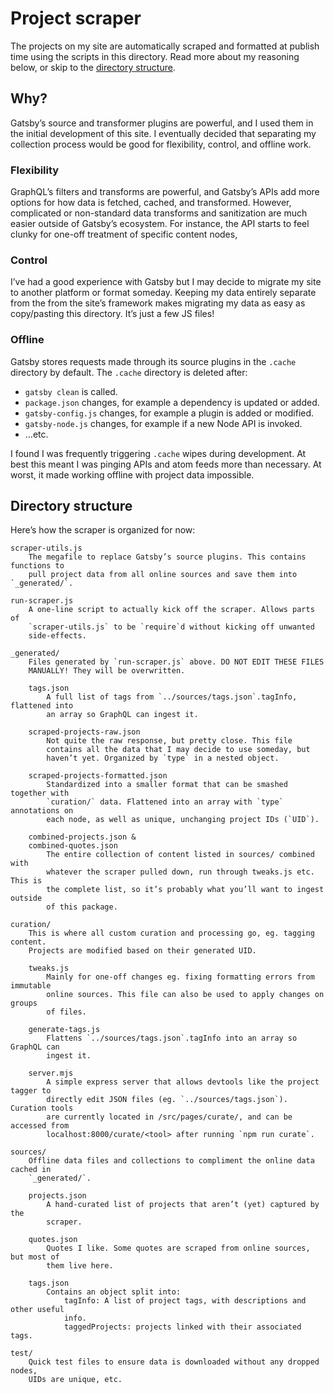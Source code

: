# Project scraper

The projects on my site are automatically scraped and formatted at publish time
using the scripts in this directory. Read more about my reasoning below, or
skip to the [directory structure](#structure).

## Why?

Gatsby’s source and transformer plugins are powerful, and I used them in the
initial development of this site. I eventually decided that separating my
collection process would be good for flexibility, control, and offline work.

### Flexibility

GraphQL’s filters and transforms are powerful, and Gatsby’s APIs add more
options for how data is fetched, cached, and transformed. However, complicated
or non-standard data transforms and sanitization are much easier outside of
Gatsby’s ecosystem. For instance, the API starts to feel clunky for one-off
treatment of specific content nodes,

### Control

I’ve had a good experience with Gatsby but I may decide to migrate my site to
another platform or format someday. Keeping my data entirely separate from the
from the site’s framework makes migrating my data as easy as copy/pasting this
directory. It’s just a few JS files!

### Offline

Gatsby stores requests made through its source plugins in the `.cache`
directory by default. The `.cache` directory is deleted after:

- `gatsby clean` is called.
- `package.json` changes, for example a dependency is updated or added.
- `gatsby-config.js` changes, for example a plugin is added or modified.
- `gatsby-node.js` changes, for example if a new Node API is invoked.
- …etc.

I found I was frequently triggering `.cache` wipes during development. At best
this meant I was pinging APIs and atom feeds more than necessary. At worst, it
made working offline with project data impossible.

## Directory structure

Here’s how the scraper is organized for now:

```
scraper-utils.js
	The megafile to replace Gatsby’s source plugins. This contains functions to
	pull project data from all online sources and save them into `_generated/`.

run-scraper.js
	A one-line script to actually kick off the scraper. Allows parts of
	`scraper-utils.js` to be `require`d without kicking off unwanted
	side-effects.

_generated/
	Files generated by `run-scraper.js` above. DO NOT EDIT THESE FILES
	MANUALLY! They will be overwritten.

	tags.json
		A full list of tags from `../sources/tags.json`.tagInfo, flattened into
		an array so GraphQL can ingest it.

	scraped-projects-raw.json
		Not quite the raw response, but pretty close. This file
		contains all the data that I may decide to use someday, but
		haven’t yet. Organized by `type` in a nested object.

	scraped-projects-formatted.json
		Standardized into a smaller format that can be smashed together with
		`curation/` data. Flattened into an array with `type` annotations on
		each node, as well as unique, unchanging project IDs (`UID`).

	combined-projects.json &
	combined-quotes.json
		The entire collection of content listed in sources/ combined with
		whatever the scraper pulled down, run through tweaks.js etc. This is
		the complete list, so it’s probably what you’ll want to ingest outside
		of this package.

curation/
	This is where all custom curation and processing go, eg. tagging content.
	Projects are modified based on their generated UID.

	tweaks.js
		Mainly for one-off changes eg. fixing formatting errors from immutable
		online sources. This file can also be used to apply changes on groups
		of files.

	generate-tags.js
		Flattens `../sources/tags.json`.tagInfo into an array so GraphQL can
		ingest it.

	server.mjs
		A simple express server that allows devtools like the project tagger to
		directly edit JSON files (eg. `../sources/tags.json`). Curation tools
		are currently located in /src/pages/curate/, and can be accessed from
		localhost:8000/curate/<tool> after running `npm run curate`.

sources/
	Offline data files and collections to compliment the online data cached in
	`_generated/`.

	projects.json
		A hand-curated list of projects that aren’t (yet) captured by the
		scraper.

	quotes.json
		Quotes I like. Some quotes are scraped from online sources, but most of
		them live here.

	tags.json
		Contains an object split into:
			tagInfo: A list of project tags, with descriptions and other useful
			info.
			taggedProjects: projects linked with their associated tags.

test/
	Quick test files to ensure data is downloaded without any dropped nodes,
	UIDs are unique, etc.
```

